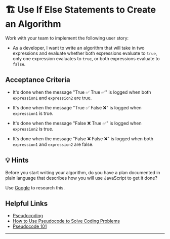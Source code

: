 # 🏗️ Use If Else Statements to Create an Algorithm

Work with your team to implement the following user story:

* As a developer, I want to write an algorithm that will take in two expressions and evaluate whether both expressions evaluate to `true`, only one expression evaluates to `true`, or both expressions evaluate to `false`.

## Acceptance Criteria

* It's done when the message "True ✅ True ✅" is logged when both `expression1` and `expression2` are true.

* It's done when the message "True ✅ False ❌" is logged when `expression1` is true.

* It's done when the message "False ❌ True ✅" is logged when `expression2` is true.

* It's done when the message "False ❌ False ❌" is logged when both `expression1` and `expression2` are false.

## 💡 Hints

Before you start writing your algorithm, do you have a plan documented in plain language that describes how you will use JavaScript to get it done?

Use [Google](https://www.google.com) to research this.

## Helpful Links

- [Pseudocoding](https://m.youtube.com/watch?v=PwGA4Lm8zuE)
- [How to Use Pseudocode to Solve Coding Problems](https://www.freecodecamp.org/news/what-is-pseudocode-in-programming/)
- [Pseudocode 101](https://towardsdatascience.com/pseudocode-101-an-introduction-to-writing-good-pseudocode-1331cb855be7)

---
